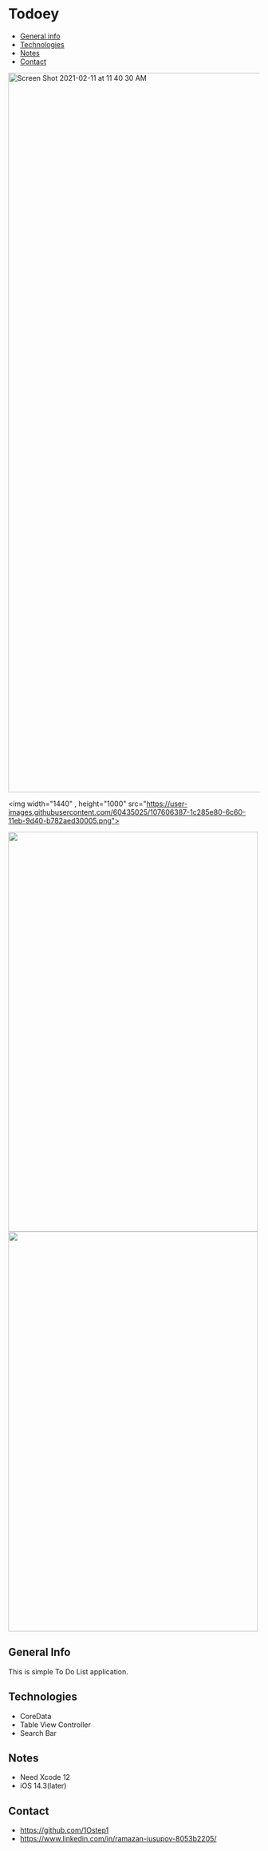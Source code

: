 # Todoey





* [General info](#general-info)
* [Technologies](#technoligies)
* [Notes](#notes)
* [Contact](#contact)

<img width="1440" alt="Screen Shot 2021-02-11 at 11 40 30 AM" src="https://user-images.githubusercontent.com/60435025/107606331-f26f3780-6c5f-11eb-9020-752908f2da88.png">

<img width="1440" , height="1000" src="https://user-images.githubusercontent.com/60435025/107606387-1c285e80-6c60-11eb-9d40-b782aed30005.png">

<img src= "https://user-images.githubusercontent.com/60435025/107606393-1fbbe580-6c60-11eb-810b-9188a62b2911.gif" width="500" height="800" />

<img src= "https://user-images.githubusercontent.com/60435025/107606397-234f6c80-6c60-11eb-94f4-e798d806fc80.gif" width="500" height="800" />

## General Info

This is simple To Do List application.

## Technologies
* CoreData
* Table View Controller
* Search Bar

## Notes

* Need Xcode 12
* iOS 14.3(later)

## Contact

* https://github.com/1Ostep1
* https://www.linkedin.com/in/ramazan-iusupov-8053b2205/
